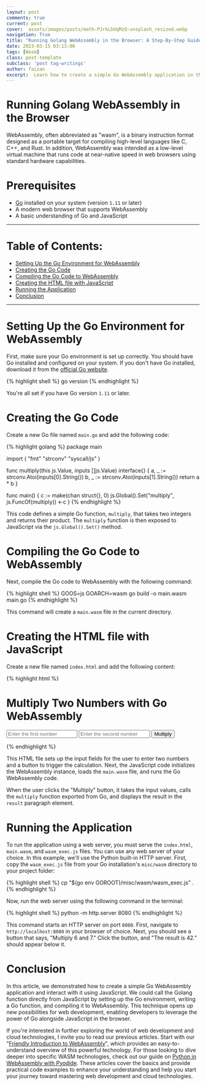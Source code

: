```yaml
---
layout: post
comments: true
current: post
cover:  assets/images/posts/math-PJrkLbUqMzQ-unsplash_resized.webp
navigation: True
title: "Running Golang WebAssembly in the Browser: A Step-By-Step Guide"
date: 2023-03-15 03:13:00
tags: [Wasm]
class: post-template
subclass: 'post tag-writings'
author: faizan
excerpt:  Learn how to create a simple Go WebAssembly application in this step-by-step guide, including setting up the environment, creating the Go code, and integrating with JavaScript.
---
```


# Running Golang WebAssembly in the Browser

WebAssembly, often abbreviated as "wasm", is a binary instruction format designed as a portable target for compiling high-level languages like C, C++, and Rust. In addition, WebAssembly was intended as a low-level virtual machine that runs code at near-native speed in web browsers using standard hardware capabilities.


# Prerequisites
* [Go](https://golang.org/dl/) installed on your system (version `1.11` or later)
* A modern web browser that supports WebAssembly
* A basic understanding of Go and JavaScript

***

# Table of Contents:
* [Setting Up the Go Environment for WebAssembly](#setting-up-the-go-environment-for-webassembly)
* [Creating the Go Code](#creating-the-go-code)
* [Compiling the Go Code to WebAssembly](#compiling-the-go-code-to-webassembly)
* [Creating the HTML file with JavaScript](#creating-the-html-file-with-javascript)
* [Running the Application](#running-golang-webassembly-in-the-browser)
* [Conclusion](#conclusion)

***

# Setting Up the Go Environment for WebAssembly

First, make sure your Go environment is set up correctly. You should have Go installed and configured on your system. If you don't have Go installed, download it from the [official Go website](https://golang.org/dl/).

{% highlight shell %}
go version
{% endhighlight %}

You're all set if you have Go version `1.11` or later.

# Creating the Go Code

Create a new Go file named `main.go` and add the following code:

{% highlight golang %}
package main

import (
  "fmt"
  "strconv"
  "syscall/js"
)

func multiply(this js.Value, inputs []js.Value) interface{} {
  a, _ := strconv.Atoi(inputs[0].String())
  b, _ := strconv.Atoi(inputs[1].String())
  return a * b
}

func main() {
  c := make(chan struct{}, 0)
  js.Global().Set("multiply", js.FuncOf(multiply))
  <-c
}
{% endhighlight %}

This code defines a simple Go function, `multiply`, that takes two integers and returns their product. The `multiply` function is then exposed to JavaScript via the `js.Global().Set()` method.

# Compiling the Go Code to WebAssembly

Next, compile the Go code to WebAssembly with the following command:

{% highlight shell %}
GOOS=js GOARCH=wasm go build -o main.wasm main.go
{% endhighlight %}

This command will create a `main.wasm` file in the current directory.

# Creating the HTML file with JavaScript

Create a new file named `index.html` and add the following content:

{% highlight html %}
<!DOCTYPE html>
<html>
<head>
  <meta charset="utf-8">
  <title>Go WebAssembly: Multiply Two Numbers</title>
  <script src="wasm_exec.js"></script>
</head>
<body>
  <h1>Multiply Two Numbers with Go WebAssembly</h1>
  <input type="number" id="number1" placeholder="Enter the first number">
  <input type="number" id="number2" placeholder="Enter the second number">
  <button id="calculate">Multiply</button>
  <p id="result"></p>

  <script>
    const go = new Go();
    WebAssembly.instantiateStreaming(fetch("main.wasm"), go.importObject).then((result) => {
      go.run(result.instance);

      const calculateButton = document.getElementById("calculate");
      const number1Input = document.getElementById("number1");
      const number2Input = document.getElementById("number2");
      const resultElement = document.getElementById("result");

      calculateButton.addEventListener("click", () => {
        const number1 = parseInt(number1Input.value);
        const number2 = parseInt(number2Input.value);
        const result = window.multiply(number1, number2);
        resultElement.textContent = `The product of ${number1} and ${number2} is ${result}.`;
      });
    });
  </script>
</body>
</html>
{% endhighlight %}

This HTML file sets up the input fields for the user to enter two numbers and a button to trigger the calculation. Next, the JavaScript code initializes the WebAssembly instance, loads the `main.wasm` file, and runs the Go WebAssembly code.

When the user clicks the "Multiply" button, it takes the input values, calls the `multiply` function exported from Go, and displays the result in the `result` paragraph element.

# Running the Application

To run the application using a web server, you must serve the `index.html`, `main.wasm`, and `wasm_exec.js` files. You can use any web server of your choice. In this example, we'll use the Python built-in HTTP server. First, copy the `wasm_exec.js` file from your Go installation's `misc/wasm` directory to your project folder:

{% highlight shell %}
cp "$(go env GOROOT)/misc/wasm/wasm_exec.js" .
{% endhighlight %}

Now, run the web server using the following command in the terminal:

{% highlight shell %}
python -m http.server 8080
{% endhighlight %}

This command starts an HTTP server on port `8080`. First, navigate to `http://localhost:8080` in your browser of choice. Next, you should see a button that says, "Multiply 6 and 7." Click the button, and "The result is 42." should appear below it.

# Conclusion

In this article, we demonstrated how to create a simple Go WebAssembly application and interact with it using JavaScript. We could call the Golang function directly from JavaScript by setting up the Go environment, writing a Go function, and compiling it to WebAssembly. This technique opens up new possibilities for web development, enabling developers to leverage the power of Go alongside JavaScript in the browser.

If you're interested in further exploring the world of web development and cloud technologies, I invite you to read our previous articles. Start with our "[Friendly Introduction to WebAssembly](/webassembly-a-friendly-introduction)", which provides an easy-to-understand overview of this powerful technology. For those looking to dive deeper into specific WASM technologies, check out our guide on [Python in WebAssembly with Pyodide](/run-python-in-the-browser-with-webassembly-and-pyodide). These articles cover the basics and provide practical code examples to enhance your understanding and help you start your journey toward mastering web development and cloud technologies.